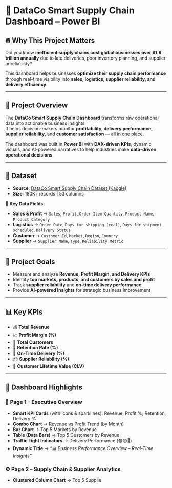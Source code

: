 # 🚚 DataCo Smart Supply Chain Dashboard – Power BI  

## 🔥 Why This Project Matters  
Did you know **inefficient supply chains cost global businesses over $1.9 trillion annually** due to late deliveries, poor inventory planning, and supplier unreliability?  

This dashboard helps businesses **optimize their supply chain performance** through real-time visibility into **sales, logistics, supplier reliability, and delivery efficiency**.  

---

## 📌 Project Overview  
The **DataCo Smart Supply Chain Dashboard** transforms raw operational data into actionable business insights.  
It helps decision-makers monitor **profitability, delivery performance, supplier reliability**, and **customer satisfaction** — all in one place.  

The dashboard was built in **Power BI** with **DAX-driven KPIs**, dynamic visuals, and AI-powered narratives to help industries make **data-driven operational decisions**.  

---

## 📂 Dataset  
- **Source**: [DataCo Smart Supply Chain Dataset (Kaggle)](https://www.kaggle.com/datasets/shashwatwork/dataco-smart-supply-chain-for-big-data-analysis)  
- **Size**: 180K+ records | 53 columns  

🔑 **Key Data Fields**:  
- **Sales & Profit** → `Sales`, `Profit`, `Order Item Quantity`, `Product Name`, `Product Category`  
- **Logistics** → `Order Date`, `Days for shipping (real)`, `Days for shipment scheduled`, `Delivery Status`  
- **Customer** → `Customer Id`, `Market`, `Region`, `Country`  
- **Supplier** → `Supplier Name`, `Type`, `Reliability Metric`  

---

## 🎯 Project Goals  
- Measure and analyze **Revenue, Profit Margin, and Delivery KPIs**  
- Identify **top markets, products, and customers by sales and profit**  
- Track **supplier reliability** and **on-time delivery performance**  
- Provide **AI-powered insights** for strategic business improvement  

---

## 📊 Key KPIs  
- 💰 **Total Revenue**  
- 📈 **Profit Margin (%)**  
- 👥 **Total Customers**  
- 🔁 **Retention Rate (%)**  
- 🚚 **On-Time Delivery (%)**  
- 📦 **Supplier Reliability (%)**  
- 💸 **Customer Lifetime Value (CLV)**  

---

## 🚀 Dashboard Highlights  

### 🧭 **Page 1 – Executive Overview**  
- **Smart KPI Cards** (with icons & sparklines): Revenue, Profit %, Retention, Delivery %  
- **Combo Chart** → Revenue vs Profit Trend (by Month)  
- **Bar Chart** → Top 5 Markets by Revenue  
- **Table (Data Bars)** → Top 5 Customers by Revenue  
- **Traffic Light Indicators** → Delivery Performance (🟢🟡🔴)  
- **Dynamic Title** → _“📊 Business Performance Overview – Real-Time Insights”_

### ⚙️ **Page 2 – Supply Chain & Supplier Analytics**  
- **Clustered Column Chart** → Top 5 Supplie

